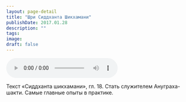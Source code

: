 ```yaml
---
layout: page-detail
title: "Шри Сиддханта Шикхамани"
publishDate: 2017.01.28
description: ""
tags:
image:
draft: false
---
```


<audio title="2017.01.28 - Шри Сиддханта Шикхамани.mp3" src="https://filer-api.advayta.org/v1.0/public/files/74996" controls=""></audio>

 Текст «Сиддханта шикхамани», гл. 18\. Стать служителем Ануграха-шакти. Самые главные опыты в практике. 

  
